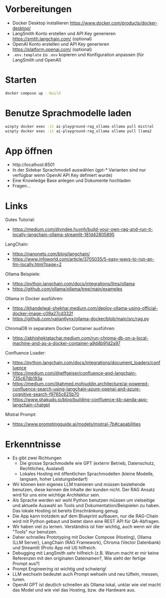 
# Vorbereitungen
- Docker Desktop installieren https://www.docker.com/products/docker-desktop/
- LangSmith Konto erstellen und API Key generieren https://smith.langchain.com/ (optional)
- OpenAI Konto erstellen und API Key generieren https://platform.openai.com/ (optional)
- `.env.template` zu `.env` kopieren und Konfiguration anpassen (für LangSmith und OpenAI)

# Starten
```bash
docker compose up --build
```

# Benutze Sprachmodelle laden
```bash
winpty docker exec -it ai-playground-rag_ollama ollama pull mistral
winpty docker exec -it ai-playground-rag_ollama ollama pull llama2
```

# App öffnen
- http://localhost:8501
- In der Sidebar Sprachmodell auswählen (gpt-* Varianten sind nur verfügbar wenn OpenAI API Key definiert wurde)
- Eine Knowledge Base anlegen und Dokumente hochladen
- Fragen...

# Links
Gutes Tutorial:
- https://medium.com/@vndee.huynh/build-your-own-rag-and-run-it-locally-langchain-ollama-streamlit-181d42805895

LangChain:
- https://nanonets.com/blog/langchain/
- https://www.infoworld.com/article/3705035/5-easy-ways-to-run-an-llm-locally.html?page=2

Ollama Beispiele:
- https://python.langchain.com/docs/integrations/llms/ollama
- https://github.com/ollama/ollama/tree/main/examples

Ollama in Docker ausführen:
- https://khandelwal-shekhar.medium.com/deploy-ollama-using-official-docker-image-c09a27cd332f
- https://github.com/valiantlynx/ollama-docker/blob/main/src/rag.py

ChromaDB in separatem Docker Container ausführen:
- https://abhishektatachar.medium.com/run-chroma-db-on-a-local-machine-and-as-a-docker-container-a9d4b91d2a97

Confluence Loader:
- https://python.langchain.com/docs/integrations/document_loaders/confluence
- https://medium.com/@jeffgeiser/confluence-and-langchain-735c67db193a
- https://medium.com/@ahmed.mohiuddin.architecture/ai-powered-confluence-search-using-langchain-azure-openai-and-azure-cognitive-search-f9765c625b70
- https://www.shakudo.io/blog/building-confluence-kb-qanda-app-langchain-chatgpt

Mistral Prompt:
- https://www.promptingguide.ai/models/mistral-7b#capabilities

# Erkenntnisse
 - Es gibt zwei Richtungen
   - Die grosse Sprachmodelle wie GPT (externr Betrieb, Datenschutz, Rechtliches, Ausland)
   - Lokales Hosting mit öffentlichen Sprachmodellen (kleine Modelle, langsam, hoher Leistungsbedarf)
 - Wir können kein eigenes LLM trainieren und müssen bestehende benutzen, diese kennen die Inhalte der kunden nicht.
   Der RAG Ansatz wird für uns eine wichtige Architektur sein.
 - Als Sprache werden wir wohl Python benutzen müssen um vielseitige und aktuelle Auswahl an Tools und Dokumentation/Beispielen zu haben.
   Das lokale Hosting ist bereits Einschränkung genug.
 - Die App kann trotzdem auf dem Blueprint aufbauen, nur die RAG-Chain wird mit Python gebaut und bietet dann eine REST API für QA-Abfragen.
 - Wir haben viel zu lernen. Verständnis ist hier wichtig, auch wenn wir die "Tools" nur benutzen.
 - Daher schnelles Prototyping mit Docker Compose (Hosting), Ollama (LLM Server), LangChain (RAG Framework), Chroma (Vector Datenbank) und Streamlit (Proto App mit UI) hilfreich.
 - Debugging mit LangSmith sehr hilfreich (z.B. Warum macht er mir keine Referenzen mit den originalen Dateinamen?, Wie sieht der fertige Prompt aus?)
 - Prompt Engineering ist wichtig und schwierig!
 - LLM wechseln bedeutet auch Prompt wehseln und neu tüfteln, messen, tunen.
 - OpenAI GPT ist deutlich schnellen als Ollama lokal, unklar wie viel macht das Model und wie viel das Hosting, bzw. die Hardware aus.

 
